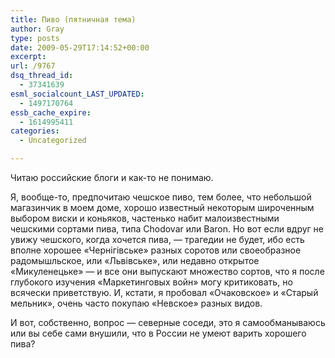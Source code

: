 ```yaml
---
title: Пиво (пятничная тема)
author: Gray
type: posts
date: 2009-05-29T17:14:52+00:00
excerpt:
url: /9767
dsq_thread_id:
  - 37341639
esml_socialcount_LAST_UPDATED:
  - 1497170764
essb_cache_expire:
  - 1614995411
categories:
  - Uncategorized

---
```








<p style="clear: both">
  Читаю российские блоги и как-то не понимаю.
</p>

<p style="clear: both">
  Я, вообще-то, предпочитаю чешское пиво, тем более, что небольшой магазинчик в моем доме, хорошо известный некоторым широченным выбором виски и коньяков, частенько набит малоизвестными чешскими сортами пива, типа Chodovar или Baron. Но вот если вдруг не увижу чешского, когда хочется пива, &#8212; трагедии не будет, ибо есть вполне хорошее &#171;Чернігівське&#187; разных соротов или своеобразное радомышльское, или &#171;Львівське&#187;, или недавно открытое &#171;Микуленецьке&#187; &#8212; и все они выпускают множество сортов, что я после глубокого изучения &#171;Маркетинговых войн&#187; могу критиковать, но всячески приветствую. И, кстати, я пробовал &#171;Очаковское&#187; и &#171;Старый мельник&#187;, очень часто покупаю &#171;Невское&#187; разных видов.
</p>

<p style="clear: both">
  И вот, собственно, вопрос &#8212; северные соседи, это я самообманываюсь или вы себе сами внушили, что в России не умеют варить хорошего пива?
</p>